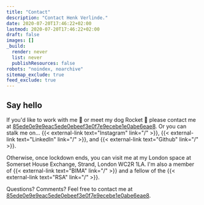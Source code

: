 ```yaml
---
title: "Contact"
description: "Contact Henk Verlinde."
date: 2020-07-20T17:46:22+02:00
lastmod: 2020-07-20T17:46:22+02:00
draft: false
images: []
_build:
  render: never
  list: never
  publishResources: false
robots: "noindex, noarchive"
sitemap_exclude: true
feed_exclude: true
---
```


## Say hello

If you'd like to work with me 📸 or meet my dog Rocket 🚀 please contact me at <a class="eml-protected" href="#">85ede0e9e9eac5ede0ebeef3e0f7e9ecebe1e0abe6eae8</a>. Or you can stalk me on... {{< external-link text="Instagram" link="/" >}}, {{< external-link text="LinkedIn" link="/" >}}, and {{< external-link text="Github" link="/" >}}.

Otherwise, once lockdown ends, you can visit me at my London space at Somerset House Exchange, Strand, London WC2R 1LA. I'm also a member of {{< external-link text="BIMA" link="/" >}} and a fellow of the {{< external-link text="RSA" link="/" >}}.

Questions? Comments? Feel free to contact me at <a class="eml-protected" href="#">85ede0e9e9eac5ede0ebeef3e0f7e9ecebe1e0abe6eae8</a>.
